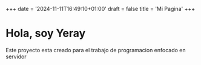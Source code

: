 +++
date = '2024-11-11T16:49:10+01:00'
draft = false
title = 'Mi Pagina'
+++

# Hola, soy Yeray
Este proyecto esta creado para el trabajo de programacion enfocado en servidor
